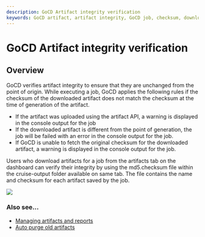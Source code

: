 ```yaml
---
description: GoCD Artifact integrity verification
keywords: GoCD artifact, artifact integrity, GoCD job, checksum, download artifact, artifact
---
```


# GoCD Artifact integrity verification

## Overview

GoCD verifies artifact integrity to ensure that they are unchanged from the point of origin. While executing a job, GoCD applies the following rules if the checksum of the downloaded artifact does not match the checksum at the time of generation of the artifact.

-   If the artifact was uploaded using the artifact API, a warning is displayed in the console output for the job
-   If the downloaded artifact is different from the point of generation, the job will be failed with an error in the console output for the job.
-   If GoCD is unable to fetch the original checksum for the downloaded artifact, a warning is displayed in the console output for the job.

Users who download artifacts for a job from the artifacts tab on the dashboard can verify their integrity by using the md5.checksum file within the cruise-output folder available on same tab. The file contains the name and checksum for each artifact saved by the job.

![](../../images/md5_checksum.png)

### Also see...

-   [Managing artifacts and reports](../configuration/managing_artifacts_and_reports.html)
-   [Auto purge old artifacts](../configuration/delete_artifacts.html)
